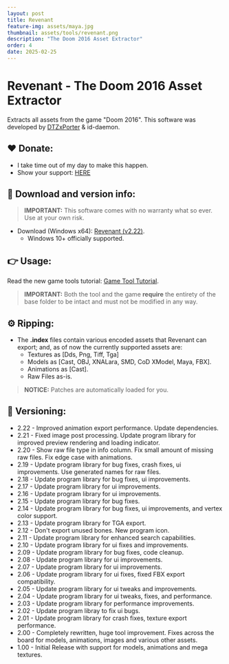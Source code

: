```yaml
---
layout: post
title: Revenant
feature-img: assets/maya.jpg
thumbnail: assets/tools/revenant.png
description: "The Doom 2016 Asset Extractor"
order: 4
date: 2025-02-25
---
```


# Revenant - The Doom 2016 Asset Extractor
Extracts all assets from the game "Doom 2016". This software was developed by [DTZxPorter](https://twitter.com/dtzxporter) & id-daemon.

## ❤️ Donate:
- I take time out of my day to make this happen.
- Show your support: [HERE](https://dtzxporter.com/donate)

## 💾 Download and version info:

> **IMPORTANT:** This software comes with no warranty what so ever. Use at your own risk.

- Download (Windows x64): [Revenant (v2.22)](https://mega.nz/file/tNBBSIxa#TsxQIF2hhoUAGgdTeFUUlSWVxGcXvQaSwuvaLB04Qeo).
  - Windows 10+ officially supported.

## 👉 Usage:
Read the new game tools tutorial: [Game Tool Tutorial](https://dtzxporter.com/game-tools-tutorial).

> **IMPORTANT:** Both the tool and the game **require** the entirety of the base folder to be intact and must not be modified in any way.

## ⚙️ Ripping:
- The **.index** files contain various encoded assets that Revenant can export; and, as of now the currently supported assets are:
  - Textures as [Dds, Png, Tiff, Tga]
  - Models as [Cast, OBJ, XNALara, SMD, CoD XModel, Maya, FBX].
  - Animations as [Cast].
  - Raw Files as-is.

> **NOTICE:** Patches are automatically loaded for you.

## 📌 Versioning:
- 2.22 - Improved animation export performance. Update dependencies.
- 2.21 - Fixed image post processing. Update program library for improved preview rendering and loading indicator.
- 2.20 - Show raw file type in info column. Fix small amount of missing raw files. Fix edge case with animations.
- 2.19 - Update program library for bug fixes, crash fixes, ui improvements. Use generated names for raw files.
- 2.18 - Update program library for bug fixes, ui improvements.
- 2.17 - Update program library for ui improvements.
- 2.16 - Update program library for ui improvements.
- 2.15 - Update program library for bug fixes.
- 2.14 - Update program library for bug fixes, ui improvements, and vertex color support.
- 2.13 - Update program library for TGA export.
- 2.12 - Don't export unused bones. New program icon.
- 2.11 - Update program library for enhanced search capabilities.
- 2.10 - Update program library for ui fixes and improvements.
- 2.09 - Update program library for bug fixes, code cleanup.
- 2.08 - Update program library for ui improvements.
- 2.07 - Update program library for ui improvements.
- 2.06 - Update program library for ui fixes, fixed FBX export compatibility.
- 2.05 - Update program library for ui tweaks and improvements.
- 2.04 - Update program library for ui tweaks, fixes, and performance.
- 2.03 - Update program library for performance improvements.
- 2.02 - Update program libray to fix ui bugs.
- 2.01 - Update program library for crash fixes, texture export performance.
- 2.00 - Completely rewritten, huge tool improvement. Fixes across the board for models, animations, images and various other assets.
- 1.00 - Initial Release with support for models, animations and mega textures.